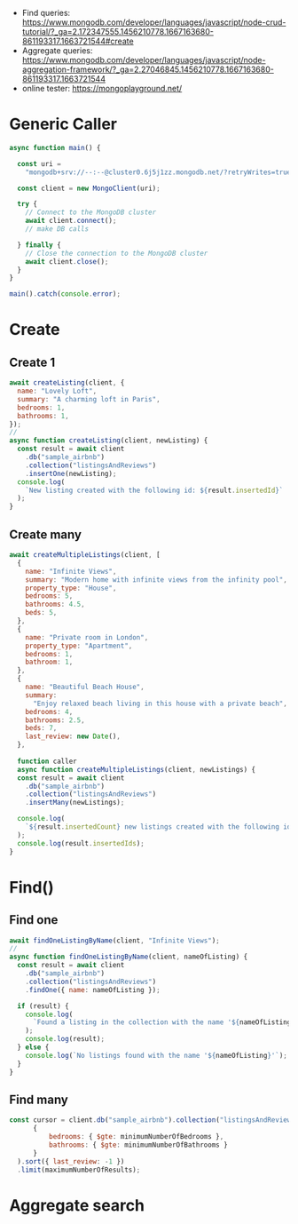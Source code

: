 - Find queries: https://www.mongodb.com/developer/languages/javascript/node-crud-tutorial/?_ga=2.172347555.1456210778.1667163680-861193317.1663721544#create
- Aggregate queries: https://www.mongodb.com/developer/languages/javascript/node-aggregation-framework/?_ga=2.27046845.1456210778.1667163680-861193317.1663721544
- online tester: https://mongoplayground.net/

# Generic Caller
```javascript
async function main() {

  const uri =
    "mongodb+srv://--:--@cluster0.6j5j1zz.mongodb.net/?retryWrites=true&w=majority";

  const client = new MongoClient(uri);

  try {
    // Connect to the MongoDB cluster
    await client.connect();
    // make DB calls

  } finally {
    // Close the connection to the MongoDB cluster
    await client.close();
  }
}

main().catch(console.error);
```
# Create
## Create 1
```javascript
await createListing(client, {
  name: "Lovely Loft",
  summary: "A charming loft in Paris",
  bedrooms: 1,
  bathrooms: 1,
});
//
async function createListing(client, newListing) {
  const result = await client
    .db("sample_airbnb")
    .collection("listingsAndReviews")
    .insertOne(newListing);
  console.log(
    `New listing created with the following id: ${result.insertedId}`
  );
}
```

## Create many
```javascript
await createMultipleListings(client, [
  {
    name: "Infinite Views",
    summary: "Modern home with infinite views from the infinity pool",
    property_type: "House",
    bedrooms: 5,
    bathrooms: 4.5,
    beds: 5,
  },
  {
    name: "Private room in London",
    property_type: "Apartment",
    bedrooms: 1,
    bathroom: 1,
  },
  {
    name: "Beautiful Beach House",
    summary:
      "Enjoy relaxed beach living in this house with a private beach",
    bedrooms: 4,
    bathrooms: 2.5,
    beds: 7,
    last_review: new Date(),
  },
  
  function caller
  async function createMultipleListings(client, newListings) {
  const result = await client
    .db("sample_airbnb")
    .collection("listingsAndReviews")
    .insertMany(newListings);

  console.log(
    `${result.insertedCount} new listings created with the following id(s):`
  );
  console.log(result.insertedIds);
}
```
# Find()
## Find one
```javascript
await findOneListingByName(client, "Infinite Views");
//
async function findOneListingByName(client, nameOfListing) {
  const result = await client
    .db("sample_airbnb")
    .collection("listingsAndReviews")
    .findOne({ name: nameOfListing });

  if (result) {
    console.log(
      `Found a listing in the collection with the name '${nameOfListing}':`
    );
    console.log(result);
  } else {
    console.log(`No listings found with the name '${nameOfListing}'`);
  }
}
```

## Find many
```javascript
const cursor = client.db("sample_airbnb").collection("listingsAndReviews").find(
      {
          bedrooms: { $gte: minimumNumberOfBedrooms },
          bathrooms: { $gte: minimumNumberOfBathrooms }
      }
  ).sort({ last_review: -1 })
  .limit(maximumNumberOfResults);    
```

# Aggregate search

